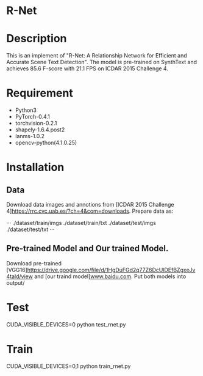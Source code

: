 # R-Net

# Description
  This is an implement of "R-Net: A Relationship Network for Efficient and Accurate Scene Text Detection".
  The model is pre-trained on SynthText and achieves 85.6 F-score with 21.1 FPS on ICDAR 2015 Challenge 4.
  
# Requirement

* Python3 
* PyTorch-0.4.1 
* torchvision-0.2.1 
* shapely-1.6.4.post2 
* lanms-1.0.2 
* opencv-python(4.1.0.25)
  
# Installation

## Data

Download data images and annotions from [ICDAR 2015 Challenge 4]https://rrc.cvc.uab.es/?ch=4&com=downloads. Prepare data as:

···
./dataset/train/imgs
./dataset/train/txt
./dataset/test/imgs
./dataset/test/txt
···

## Pre-trained Model and Our trained Model.

Download pre-trained [VGG16]https://drive.google.com/file/d/1HgDuFGd2q77Z6DcUlDEfBZgxeJv4tald/view and [our traind model]www.baidu.com. Put both models into output/

# Test

CUDA_VISIBLE_DEVICES=0 python test_rnet.py

# Train

CUDA_VISIBLE_DEVICES=0,1 python train_rnet.py

